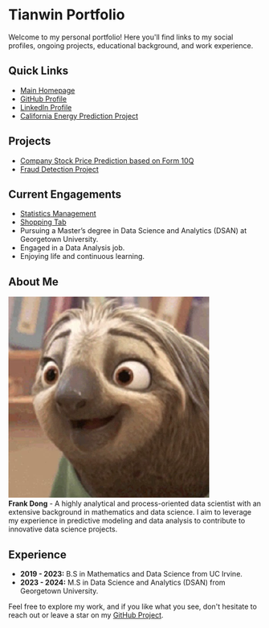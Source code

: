 # Tianwin Portfolio

Welcome to my personal portfolio! Here you'll find links to my social profiles, ongoing projects, educational background, and work experience.

## Quick Links
- [Main Homepage](./index.html)
- [GitHub Profile](https://github.com/tianwin)
- [LinkedIn Profile](https://www.linkedin.com/in/frank-dong-875831232/)
- [California Energy Prediction Project](https://github.com/tianwin/EnergyPredictionCA)

## Projects
- [Company Stock Price Prediction based on Form 10Q](./repositories/dsan-5000-project-Tian-ing/dsan-website/5000-website/_site/index.html)
- [Fraud Detection Project](./repositories/dsan-5000-project-Tian-ing/dsan-website/index.html)

## Current Engagements
- [Statistics Management](https://tianwin.georgetown.domains/stats1/)
- [Shopping Tab](https://tianwin.georgetown.domains/shop/)
- Pursuing a Master’s degree in Data Science and Analytics (DSAN) at Georgetown University.
- Engaged in a Data Analysis job.
- Enjoying life and continuous learning.

## About Me
![Frank's Portrait](./67558253.png)  
**Frank Dong** - A highly analytical and process-oriented data scientist with an extensive background in mathematics and data science. I aim to leverage my experience in predictive modeling and data analysis to contribute to innovative data science projects.

## Experience
- **2019 - 2023:** B.S in Mathematics and Data Science from UC Irvine.
- **2023 - 2024:** M.S in Data Science and Analytics (DSAN) from Georgetown University.

Feel free to explore my work, and if you like what you see, don't hesitate to reach out or leave a star on my [GitHub Project](https://github.com/tianwin/web).

